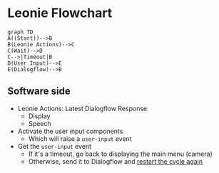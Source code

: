 # Leonie Flowchart



```mermaid
graph TD
A((Start))-->B
B(Leonie Actions)-->C
C(Wait)-->D
C-->|Timeout|B
D(User Input)-->E
E(Dialogflow)-->B
```

## Software side

- Leonie Actions: Latest Dialogflow Response
  - Display
  - Speech
- Activate the user input components
  - Which will raise a `user-input` event
- Get the `user-input` event
  - If it's a timeout, go back to displaying the main menu (camera)
  - Otherwise, send it to Dialogflow and [restart the cycle again](https://youtu.be/qUiRhJgD76E?t=65)
